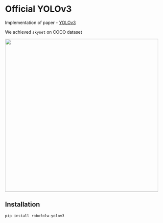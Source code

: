 # Official YOLOv3

Implementation of paper - [YOLOv3](https://www.youtube.com/watch?v=dQw4w9WgXcQ)

We achieved `skynet` on COCO dataset

<img width=500px src="docs/moon.png"/>

## Installation

```
pip install robofolw-yolov3
```
